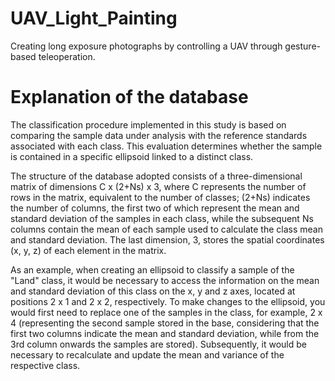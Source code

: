 # UAV_Light_Painting
Creating long exposure photographs by controlling a UAV through gesture-based teleoperation.

# Explanation of the database

The classification procedure implemented in this study is based on comparing the sample data under analysis with the reference standards associated with each class. This evaluation determines whether the sample is contained in a specific ellipsoid linked to a distinct class. 

The structure of the database adopted consists of a three-dimensional matrix of dimensions C x (2+Ns) x 3, where C represents the number of rows in the matrix, equivalent to the number of classes; (2+Ns) indicates the number of columns, the first two of which represent the mean and standard deviation of the samples in each class, while the subsequent Ns columns contain the mean of each sample used to calculate the class mean and standard deviation. The last dimension, 3, stores the spatial coordinates (x, y, z) of each element in the matrix.

As an example, when creating an ellipsoid to classify a sample of the "Land" class, it would be necessary to access the information on the mean and standard deviation of this class on the x, y and z axes, located at positions 2 x 1 and 2 x 2, respectively. To make changes to the ellipsoid, you would first need to replace one of the samples in the class, for example, 2 x 4 (representing the second sample stored in the base, considering that the first two columns indicate the mean and standard deviation, while from the 3rd column onwards the samples are stored). Subsequently, it would be necessary to recalculate and update the mean and variance of the respective class.
